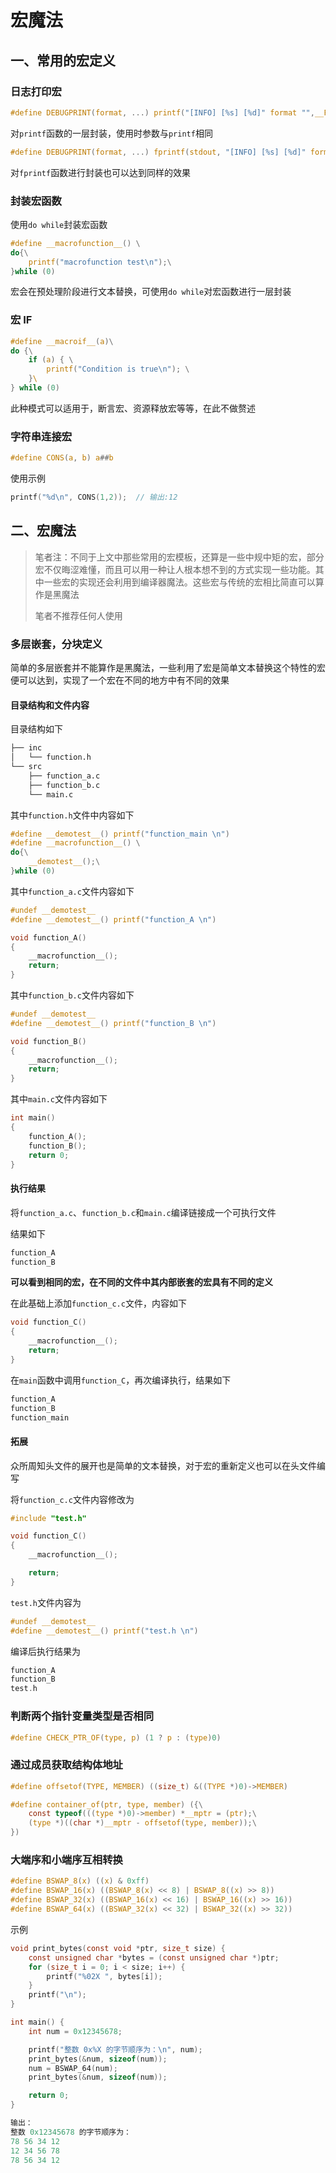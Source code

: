 # 宏魔法

## 一、常用的宏定义

### 日志打印宏

```c
#define DEBUGPRINT(format, ...) printf("[INFO] [%s] [%d]" format "",__FUNCTION__, __LINE__, ##__VA_ARGS__)
```

对`printf`函数的一层封装，使用时参数与`printf`相同

```c
#define DEBUGPRINT(format, ...) fprintf(stdout, "[INFO] [%s] [%d]" format "",__FUNCTION__, __LINE__, ##__VA_ARGS__)
```

对`fprintf`函数进行封装也可以达到同样的效果



### 封装宏函数

使用`do while`封装宏函数

```c
#define __macrofunction__() \
do{\
    printf("macrofunction test\n");\
}while (0)
```

宏会在预处理阶段进行文本替换，可使用`do while`对宏函数进行一层封装



### 宏 IF

```c
#define __macroif__(a)\
do {\
	if (a) { \
  		printf("Condition is true\n"); \
	}\ 
} while (0)
```

此种模式可以适用于，断言宏、资源释放宏等等，在此不做赘述



### 字符串连接宏

```c
#define CONS(a, b) a##b
```

使用示例

```c
printf("%d\n", CONS(1,2));  // 输出:12
```



## 二、宏魔法

> 笔者注：不同于上文中那些常用的宏模板，还算是一些中规中矩的宏，部分宏不仅晦涩难懂，而且可以用一种让人根本想不到的方式实现一些功能。其中一些宏的实现还会利用到编译器魔法。这些宏与传统的宏相比简直可以算作是黑魔法
>
> 笔者不推荐任何人使用



### 多层嵌套，分块定义

简单的多层嵌套并不能算作是黑魔法，一些利用了宏是简单文本替换这个特性的宏便可以达到，实现了一个宏在不同的地方中有不同的效果

#### 目录结构和文件内容

目录结构如下

```tex
├── inc
│   └── function.h
└── src
    ├── function_a.c
    ├── function_b.c
    └── main.c
```

其中`function.h`文件中内容如下

```c
#define __demotest__() printf("function_main \n")
#define __macrofunction__() \
do{\
    __demotest__();\
}while (0)
```

其中`function_a.c`文件内容如下

```c
#undef __demotest__
#define __demotest__() printf("function_A \n")

void function_A()
{
    __macrofunction__();
    return;
}
```

其中`function_b.c`文件内容如下

```c
#undef __demotest__
#define __demotest__() printf("function_B \n")

void function_B()
{
    __macrofunction__();
    return;
}
```

其中`main.c`文件内容如下

```c
int main()
{
    function_A();
    function_B();
    return 0;
}
```

#### 执行结果

将`function_a.c`、`function_b.c`和`main.c`编译链接成一个可执行文件

结果如下

```c
function_A 
function_B 
```

**可以看到相同的宏，在不同的文件中其内部嵌套的宏具有不同的定义**

在此基础上添加`function_c.c`文件，内容如下

```c
void function_C()
{
    __macrofunction__();
    return;
}
```

在`main`函数中调用`function_C`，再次编译执行，结果如下

```c
function_A 
function_B 
function_main
```

#### 拓展

众所周知头文件的展开也是简单的文本替换，对于宏的重新定义也可以在头文件编写

将`function_c.c`文件内容修改为

```c
#include "test.h"

void function_C()
{
    __macrofunction__();

    return;
}
```

`test.h`文件内容为

```c
#undef __demotest__
#define __demotest__() printf("test.h \n")
```

编译后执行结果为

```c
function_A 
function_B 
test.h
```



### 判断两个指针变量类型是否相同

```c
#define CHECK_PTR_OF(type, p) (1 ? p : (type)0)
```



### 通过成员获取结构体地址

```c
#define offsetof(TYPE, MEMBER) ((size_t) &((TYPE *)0)->MEMBER)

#define container_of(ptr, type, member) ({\
	const typeof(((type *)0)->member) *__mptr = (ptr);\
	(type *)((char *)__mptr - offsetof(type, member));\
})
```



### 大端序和小端序互相转换

```c
#define BSWAP_8(x) ((x) & 0xff)
#define BSWAP_16(x) ((BSWAP_8(x) << 8) | BSWAP_8((x) >> 8))
#define BSWAP_32(x) ((BSWAP_16(x) << 16) | BSWAP_16((x) >> 16))
#define BSWAP_64(x) ((BSWAP_32(x) << 32) | BSWAP_32((x) >> 32))
```

示例

```c
void print_bytes(const void *ptr, size_t size) {
    const unsigned char *bytes = (const unsigned char *)ptr;
    for (size_t i = 0; i < size; i++) {
        printf("%02X ", bytes[i]);
    }
    printf("\n");
}

int main() {
    int num = 0x12345678;

    printf("整数 0x%X 的字节顺序为：\n", num);
    print_bytes(&num, sizeof(num));
    num = BSWAP_64(num);
    print_bytes(&num, sizeof(num));

    return 0;
}

输出：
整数 0x12345678 的字节顺序为：
78 56 34 12 
12 34 56 78 
78 56 34 12
```

